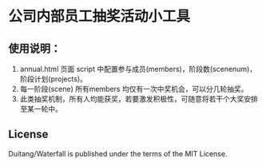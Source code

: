 # 公司内部员工抽奖活动小工具 #

## 使用说明：
1. annual.html 页面 script 中配置参与成员(members)，阶段数(scenenum)，阶段计划(projects)。
2. 每一阶段(scene) 所有members 均仅有一次中奖机会，可以分几轮抽奖。
3. 此类抽奖机制，所有人均能获奖，若要激发积极性，可随意将若干个大奖安排至某一轮中。



## License

Duitang/Waterfall is published under the terms of the MIT License.

